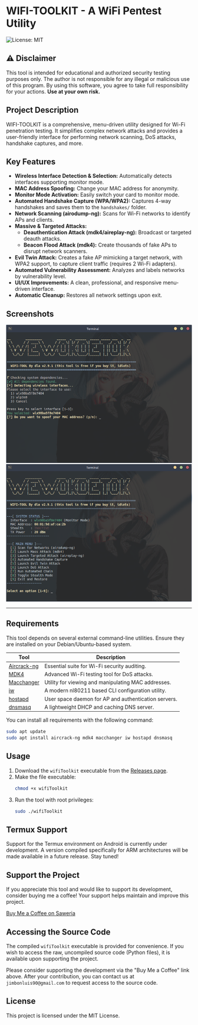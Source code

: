 # WIFI-TOOLKIT - A WiFi Pentest Utility

![License: MIT](https://img.shields.io/badge/License-MIT-yellow.svg)

## ⚠️ Disclaimer
This tool is intended for educational and authorized security testing purposes only. The author is not responsible for any illegal or malicious use of this program. By using this software, you agree to take full responsibility for your actions. **Use at your own risk.**

## Project Description
WIFI-TOOLKIT is a comprehensive, menu-driven utility designed for Wi-Fi penetration testing. It simplifies complex network attacks and provides a user-friendly interface for performing network scanning, DoS attacks, handshake captures, and more.

## Key Features
*   **Wireless Interface Detection & Selection:** Automatically detects interfaces supporting monitor mode.
*   **MAC Address Spoofing:** Change your MAC address for anonymity.
*   **Monitor Mode Activation:** Easily switch your card to monitor mode.
*   **Automated Handshake Capture (WPA/WPA2):** Captures 4-way handshakes and saves them to the `handshakes/` folder.
*   **Network Scanning (airodump-ng):** Scans for Wi-Fi networks to identify APs and clients.
*   **Massive & Targeted Attacks:**
    *   **Deauthentication Attack (mdk4/aireplay-ng):** Broadcast or targeted deauth attacks.
    *   **Beacon Flood Attack (mdk4):** Create thousands of fake APs to disrupt network scanners.
*   **Evil Twin Attack:** Creates a fake AP mimicking a target network, with WPA2 support, to capture client traffic (requires 2 Wi-Fi adapters).
*   **Automated Vulnerability Assessment:** Analyzes and labels networks by vulnerability level.
*   **UI/UX Improvements:** A clean, professional, and responsive menu-driven interface.
*   **Automatic Cleanup:** Restores all network settings upon exit.

## Screenshots
![WIFI-TOOLKIT Screenshot 1](screenshot/wifitoolkit.png)
![WIFI-TOOLKIT Screenshot 2](screenshot/wifitoolkit2.png)

---

## Requirements
This tool depends on several external command-line utilities. Ensure they are installed on your Debian/Ubuntu-based system.

| Tool                                                       | Description                                       |
| ---------------------------------------------------------- | ------------------------------------------------- |
| [Aircrack-ng](https://www.aircrack-ng.org/)                | Essential suite for Wi-Fi security auditing.      |
| [MDK4](https://github.com/aircrack-ng/mdk4)                | Advanced Wi-Fi testing tool for DoS attacks.      |
| [Macchanger](https://github.com/alobbs/macchanger)         | Utility for viewing and manipulating MAC addresses. |
| [iw](https://wireless.wiki.kernel.org/en/users/documentation/iw) | A modern nl80211 based CLI configuration utility. |
| [hostapd](https://w1.fi/hostapd/)                         | User space daemon for AP and authentication servers. |
| [dnsmasq](https://thekelleys.org.uk/dnsmasq/doc.html)      | A lightweight DHCP and caching DNS server.        |

You can install all requirements with the following command:
```bash
sudo apt update
sudo apt install aircrack-ng mdk4 macchanger iw hostapd dnsmasq
```

## Usage
1.  Download the `wifiToolkit` executable from the [Releases page](https://github.com/jimbon25/WIFI-TOOLKIT/releases/tag/v2.9.1).
2.  Make the file executable:
    ```bash
    chmod +x wifiToolkit
    ```
3.  Run the tool with root privileges:
    ```bash
    sudo ./wifiToolkit
    ```

## Termux Support
Support for the Termux environment on Android is currently under development. A version compiled specifically for ARM architectures will be made available in a future release. Stay tuned!

## Support the Project

If you appreciate this tool and would like to support its development, consider buying me a coffee! Your support helps maintain and improve this project.

[Buy Me a Coffee on Saweria](https://saweria.co/dimasla)

## Accessing the Source Code

The compiled `wifiToolkit` executable is provided for convenience. If you wish to access the raw, uncompiled source code (Python files), it is available upon supporting the project.

Please consider supporting the development via the "Buy Me a Coffee" link above. After your contribution, you can contact us at `jimbonluis90@gmail.com` to request access to the source code.

## License
This project is licensed under the MIT License.